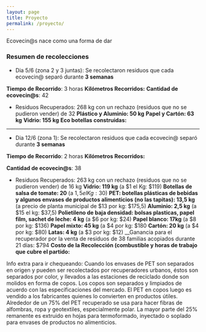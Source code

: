 ```yaml
---
layout: page
title: Proyecto
permalink: /proyecto/
---
```

Ecovecin@s nace como una forma de dar



### Resumen de recolecciones

- Dia 5/6 (zona 2 y 3 juntas): Se recolectaron residuos que cada ecovecin@ separó durante __3 semanas__

__Tiempo de Recorrido__: 3 horas
__Kilómetros Recorridos:__
__Cantidad de ecovecin@s__: 42
- Residuos Recuperados: 268 kg con un rechazo (residuos que no se pudieron vender) de 32
__Plástico y Aluminio: 50 kg__
__Papel y Cartón: 63 kg__
__Vidrio: 155 kg__
__Eco botellas construidas:__

---

- Dia 12/6 (zona 1): Se recolectaron residuos que cada ecovecin@ separó durante __3 semanas__

__Tiempo de Recorrido__: 2 horas
__Kilómetros Recorridos:__

__Cantidad de ecovecin@s__: 38
- Residuos Recuperados: 263 kg con un rechazo (residuos que no se pudieron vender) de 16 kg
__Vidrio: 119 kg__ (a $1 el Kg: $119)
__Botellas de salsa de tomate: 20__ (a $1,5 el Kg: 30$)
__PET: botellas plásticas de bebidas y algunos envases de productos alimenticios (no las tapitas): 13,5 kg__ (a precio de planta municipal de $13 por kg:  $175,5)
__Aluminio: 2,5 kg__ (a $15 el kg: $37,5)
__Polietileno de baja densidad: bolsas plasticas, papel film, sachet de leche: 4 kg__ (a $6 por kg: $24)
__Papel blanco: 17kg__ (a $8 por kg: $136)
__Papel mixto: 45 kg__ (a $4 por kg: $180
__Cartón: 20 kg__ (a $4 por kg: $80)
__Latas: 4 kg__  (a $3 por kg: $12)
__Ganancia para el recuperador por la venta de residuos de 38 familias acopiados durante 21 días: $794
__Costo de la Recolección (combustible y horas de trabajo que cubre el partido:__


Info extra para ir chequeando: Cuando los envases de PET son separados en origen y pueden ser recolectados por recuperadores urbanos, éstos son separados por color, y llevados a las estaciones de reciclado donde son molidos en forma de copos. Los copos son separados y limpiados de acuerdo con las especificaciones del mercado. El PET en copos luego es vendido a los fabricantes quienes lo convierten en productos útiles. Alrededor de un 75% del PET recuperado se usa para hacer fibras de alfombras, ropa y geotextiles, especialmente polar. La mayor parte del 25% remanente es extruido en hojas para termoformado, inyectado o soplado  para envases de productos no alimenticios.
